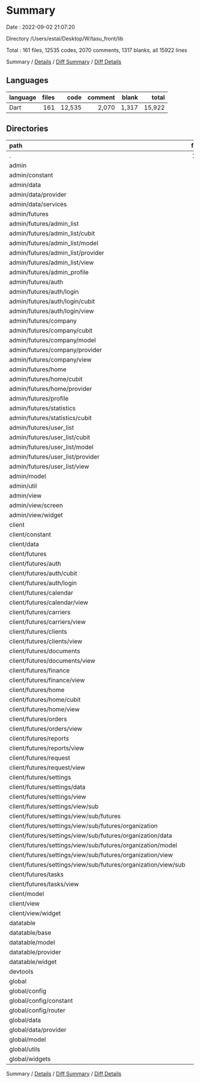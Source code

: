 # Summary

Date : 2022-09-02 21:07:20

Directory /Users/estai/Desktop/W/tasu_front/lib

Total : 161 files,  12535 codes, 2070 comments, 1317 blanks, all 15922 lines

Summary / [Details](details.md) / [Diff Summary](diff.md) / [Diff Details](diff-details.md)

## Languages
| language | files | code | comment | blank | total |
| :--- | ---: | ---: | ---: | ---: | ---: |
| Dart | 161 | 12,535 | 2,070 | 1,317 | 15,922 |

## Directories
| path | files | code | comment | blank | total |
| :--- | ---: | ---: | ---: | ---: | ---: |
| . | 161 | 12,535 | 2,070 | 1,317 | 15,922 |
| admin | 63 | 5,498 | 1,027 | 555 | 7,080 |
| admin/constant | 1 | 7 | 0 | 3 | 10 |
| admin/data | 3 | 361 | 31 | 26 | 418 |
| admin/data/provider | 1 | 26 | 1 | 2 | 29 |
| admin/data/services | 1 | 322 | 23 | 19 | 364 |
| admin/futures | 45 | 4,115 | 780 | 391 | 5,286 |
| admin/futures/admin_list | 13 | 1,135 | 388 | 130 | 1,653 |
| admin/futures/admin_list/cubit | 4 | 128 | 149 | 35 | 312 |
| admin/futures/admin_list/model | 5 | 327 | 168 | 48 | 543 |
| admin/futures/admin_list/provider | 1 | 256 | 11 | 34 | 301 |
| admin/futures/admin_list/view | 2 | 421 | 60 | 12 | 493 |
| admin/futures/admin_profile | 1 | 12 | 0 | 3 | 15 |
| admin/futures/auth | 4 | 261 | 13 | 19 | 293 |
| admin/futures/auth/login | 3 | 259 | 13 | 18 | 290 |
| admin/futures/auth/login/cubit | 2 | 98 | 0 | 13 | 111 |
| admin/futures/auth/login/view | 1 | 161 | 13 | 5 | 179 |
| admin/futures/company | 10 | 1,644 | 310 | 127 | 2,081 |
| admin/futures/company/cubit | 4 | 195 | 152 | 39 | 386 |
| admin/futures/company/model | 2 | 513 | 82 | 30 | 625 |
| admin/futures/company/provider | 1 | 253 | 17 | 37 | 307 |
| admin/futures/company/view | 2 | 682 | 58 | 19 | 759 |
| admin/futures/home | 4 | 154 | 49 | 25 | 228 |
| admin/futures/home/cubit | 2 | 57 | 0 | 12 | 69 |
| admin/futures/home/provider | 1 | 29 | 0 | 2 | 31 |
| admin/futures/profile | 2 | 43 | 1 | 5 | 49 |
| admin/futures/statistics | 4 | 161 | 4 | 16 | 181 |
| admin/futures/statistics/cubit | 2 | 66 | 1 | 11 | 78 |
| admin/futures/user_list | 6 | 697 | 15 | 65 | 777 |
| admin/futures/user_list/cubit | 2 | 136 | 1 | 16 | 153 |
| admin/futures/user_list/model | 1 | 108 | 0 | 8 | 116 |
| admin/futures/user_list/provider | 1 | 247 | 12 | 36 | 295 |
| admin/futures/user_list/view | 1 | 205 | 2 | 3 | 210 |
| admin/model | 2 | 35 | 76 | 13 | 124 |
| admin/util | 3 | 102 | 88 | 17 | 207 |
| admin/view | 8 | 762 | 44 | 97 | 903 |
| admin/view/screen | 2 | 115 | 23 | 14 | 152 |
| admin/view/widget | 6 | 647 | 21 | 83 | 751 |
| client | 43 | 3,547 | 361 | 318 | 4,226 |
| client/constant | 1 | 85 | 0 | 5 | 90 |
| client/data | 1 | 1,667 | 48 | 117 | 1,832 |
| client/futures | 32 | 1,145 | 285 | 149 | 1,579 |
| client/futures/auth | 3 | 200 | 1 | 18 | 219 |
| client/futures/auth/cubit | 2 | 89 | 0 | 12 | 101 |
| client/futures/auth/login | 1 | 111 | 1 | 6 | 118 |
| client/futures/calendar | 1 | 15 | 0 | 3 | 18 |
| client/futures/calendar/view | 1 | 15 | 0 | 3 | 18 |
| client/futures/carriers | 1 | 15 | 0 | 3 | 18 |
| client/futures/carriers/view | 1 | 15 | 0 | 3 | 18 |
| client/futures/clients | 1 | 15 | 0 | 3 | 18 |
| client/futures/clients/view | 1 | 15 | 0 | 3 | 18 |
| client/futures/documents | 1 | 15 | 0 | 3 | 18 |
| client/futures/documents/view | 1 | 15 | 0 | 3 | 18 |
| client/futures/finance | 1 | 15 | 0 | 3 | 18 |
| client/futures/finance/view | 1 | 15 | 0 | 3 | 18 |
| client/futures/home | 3 | 13 | 248 | 24 | 285 |
| client/futures/home/cubit | 2 | 13 | 0 | 7 | 20 |
| client/futures/home/view | 1 | 0 | 248 | 17 | 265 |
| client/futures/orders | 1 | 15 | 0 | 3 | 18 |
| client/futures/orders/view | 1 | 15 | 0 | 3 | 18 |
| client/futures/reports | 1 | 15 | 0 | 3 | 18 |
| client/futures/reports/view | 1 | 15 | 0 | 3 | 18 |
| client/futures/request | 1 | 18 | 0 | 3 | 21 |
| client/futures/request/view | 1 | 18 | 0 | 3 | 21 |
| client/futures/settings | 16 | 781 | 36 | 73 | 890 |
| client/futures/settings/data | 1 | 0 | 24 | 5 | 29 |
| client/futures/settings/view | 15 | 781 | 12 | 68 | 861 |
| client/futures/settings/view/sub | 14 | 710 | 12 | 62 | 784 |
| client/futures/settings/view/sub/futures | 8 | 654 | 12 | 46 | 712 |
| client/futures/settings/view/sub/futures/organization | 8 | 654 | 12 | 46 | 712 |
| client/futures/settings/view/sub/futures/organization/data | 1 | 9 | 0 | 3 | 12 |
| client/futures/settings/view/sub/futures/organization/model | 1 | 127 | 0 | 8 | 135 |
| client/futures/settings/view/sub/futures/organization/view | 6 | 518 | 12 | 35 | 565 |
| client/futures/settings/view/sub/futures/organization/view/sub | 5 | 201 | 2 | 19 | 222 |
| client/futures/tasks | 1 | 15 | 0 | 3 | 18 |
| client/futures/tasks/view | 1 | 15 | 0 | 3 | 18 |
| client/model | 1 | 15 | 5 | 2 | 22 |
| client/view | 7 | 341 | 21 | 26 | 388 |
| client/view/widget | 7 | 341 | 21 | 26 | 388 |
| datatable | 16 | 917 | 55 | 91 | 1,063 |
| datatable/base | 1 | 27 | 3 | 2 | 32 |
| datatable/model | 3 | 23 | 0 | 7 | 30 |
| datatable/provider | 2 | 206 | 17 | 28 | 251 |
| datatable/widget | 5 | 309 | 28 | 24 | 361 |
| devtools | 2 | 12 | 0 | 5 | 17 |
| global | 34 | 2,311 | 562 | 315 | 3,188 |
| global/config | 5 | 404 | 38 | 32 | 474 |
| global/config/constant | 2 | 23 | 5 | 6 | 34 |
| global/config/router | 3 | 381 | 33 | 26 | 440 |
| global/data | 7 | 198 | 55 | 47 | 300 |
| global/data/provider | 2 | 0 | 54 | 14 | 68 |
| global/model | 1 | 39 | 0 | 9 | 48 |
| global/utils | 6 | 281 | 297 | 63 | 641 |
| global/widgets | 15 | 1,389 | 172 | 164 | 1,725 |

Summary / [Details](details.md) / [Diff Summary](diff.md) / [Diff Details](diff-details.md)